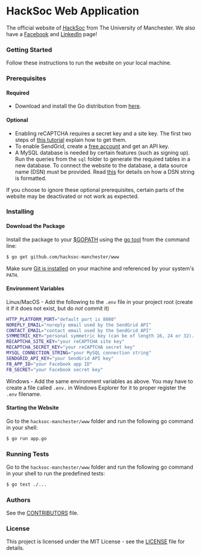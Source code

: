 # HackSoc Web Application

The official website of [HackSoc](http://hacksoc.com/) from The University of Manchester. We also have a [Facebook](https://www.facebook.com/groups/HackSocManc/) and [LinkedIn](https://www.linkedin.com/company-beta/17980188/) page!

### Getting Started

Follow these instructions to run the website on your local machine.

### Prerequisites

#### Required
* Download and install the Go distribution from [here](https://golang.org/doc/install).

#### Optional
* Enabling reCAPTCHA requires a secret key and a site key. The first two steps of [this tutorial](https://webdesign.tutsplus.com/tutorials/how-to-integrate-no-captcha-recaptcha-in-your-website--cms-23024) explain how to get them.
* To enable SendGrid, create a [free account](https://sendgrid.com/free/) and get an API key.
* A MySQL database is needed by certain features (such as signing up). Run the queries from the ```sql```  folder to generate the required tables in a new database. To connect the website to the database, a data source name (DSN) must be provided. Read [this](https://github.com/go-sql-driver/mysql#dsn-data-source-name) for details on how a DSN string is formatted.

If you choose to ignore these optional prerequisites, certain parts of the website may be deactivated or not work as expected.

### Installing

#### Download the Package
Install the package to your [$GOPATH](http://code.google.com/p/go-wiki/wiki/GOPATH "GOPATH") using the [go tool](http://golang.org/cmd/go/ "go command") from the command line:
```bash
$ go get github.com/hacksoc-manchester/www
```
Make sure [Git is installed](http://git-scm.com/downloads) on your machine and referenced by your system's ```PATH```.

#### Environment Variables
Linux/MacOS - Add the following to the `.env` file in your project root (create it if it does not exist, but do *not* commit it)
```bash
HTTP_PLATFORM_PORT="default port is 8080"
NOREPLY_EMAIL="noreply email used by the SendGrid API"
CONTACT_EMAIL="contact email used by the SendGrid API"
SYMMETRIC_KEY="personal symmetric key (can be of length 16, 24 or 32). keys are more secure"
RECAPTCHA_SITE_KEY="your reCAPTCHA site key"
RECAPTCHA_SECRET_KEY="your reCAPTCHA secret key"
MYSQL_CONNECTION_STRING="your MySQL connection string"
SENDGRID_API_KEY="your SendGrid API key"
FB_APP_ID="your Facebook app ID"
FB_SECRET="your Facebook secret key"
```
Windows - Add the same environment variables as above. You may have to create a file called `.env.` in Windows Explorer for it to proper register the `.env` filename.

#### Starting the Website
Go to the ```hacksoc-manchester/www``` folder and run the following go command in your shell:
```bash
$ go run app.go
```

### Running Tests

Go to the ```hacksoc-manchester/www``` folder and run the following go command in your shell to run the predefined tests:
```bash
$ go test ./...
```

### Authors

See the [CONTRIBUTORS](CONTRIBUTORS) file.

### License

This project is licensed under the MIT License - see the [LICENSE](LICENSE) file for details.
